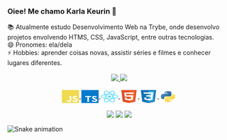 ### Oiee! Me chamo Karla Keurin 👋

<div>📚 Atualmente estudo Desenvolvimento Web na Trybe, onde desenvolvo projetos envolvendo HTMS, CSS, JavaScript, entre outras tecnologias.</div>
<div>😄 Pronomes: ela/dela</div>
<div>⚡ Hobbies: aprender coisas novas, assistir séries e filmes e conhecer lugares diferentes.</div>

<br>

<div align="center">
  <a href="https://github.com/karlakeurin">
  <img height="180em" src="https://github-readme-stats.vercel.app/api?username=karlakeurin&show_icons=true&theme=dracula&include_all_commits=true&count_private=true"/>
  <img height="180em" src="https://github-readme-stats.vercel.app/api/top-langs/?username=karlakeurin&layout=compact&langs_count=7&theme=dracula"/>
</div>

<div style="display: inline_block" align="center"><br>
  <img align="center" alt="Karla-Js" height="30" width="40" src="https://raw.githubusercontent.com/devicons/devicon/master/icons/javascript/javascript-plain.svg">
  <img align="center" alt="Karla-Ts" height="30" width="40" src="https://raw.githubusercontent.com/devicons/devicon/master/icons/typescript/typescript-plain.svg">
  <img align="center" alt="Karla-React" height="30" width="40" src="https://raw.githubusercontent.com/devicons/devicon/master/icons/react/react-original.svg">
  <img align="center" alt="Karla-HTML" height="30" width="40" src="https://raw.githubusercontent.com/devicons/devicon/master/icons/html5/html5-original.svg">
  <img align="center" alt="Karla-CSS" height="30" width="40" src="https://raw.githubusercontent.com/devicons/devicon/master/icons/css3/css3-original.svg">
  <img align="center" alt="Karla-Python" height="30" width="40" src="https://raw.githubusercontent.com/devicons/devicon/master/icons/python/python-original.svg">
</div>

<br>

<div align="center">
  <a href="https://www.instagram.com/karlakeurin" target="_blank"><img src="https://img.shields.io/badge/-Instagram-%23E4405F?style=for-the-badge&logo=instagram&logoColor=white" target="_blank"></a>
  <a href = "mailto:karlakeurinoliveira@gmail.com"><img src="https://img.shields.io/badge/-Gmail-%23333?style=for-the-badge&logo=gmail&logoColor=white" target="_blank"></a>
  <a href="https://www.linkedin.com/in/karla-keurin-lima-320839173/" target="_blank"><img src="https://img.shields.io/badge/-LinkedIn-%230077B5?style=for-the-badge&logo=linkedin&logoColor=white" target="_blank"></a> 
</div>

  ![Snake animation](https://github.com/karlakeurin/karlakeurin/blob/output/github-contribution-grid-snake.svg)
